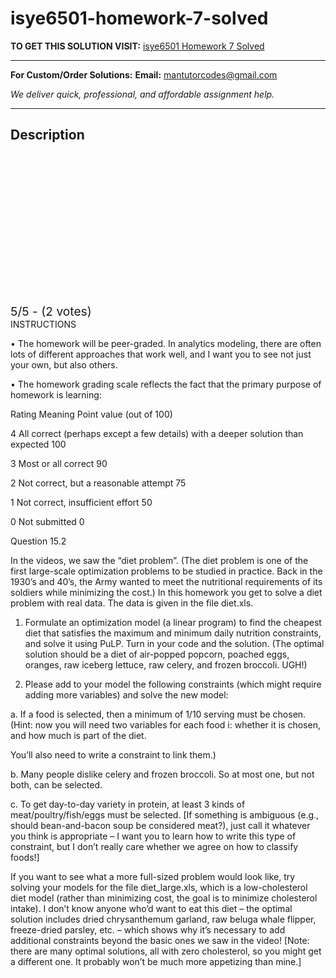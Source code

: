 # isye6501-homework-7-solved
**TO GET THIS SOLUTION VISIT:** [isye6501 Homework 7 Solved](https://mantutor.com/product/isye6501-solved-15/)


---

**For Custom/Order Solutions:** **Email:** mantutorcodes@gmail.com  

*We deliver quick, professional, and affordable assignment help.*

---

<h2>Description</h2>



<div class="kk-star-ratings kksr-auto kksr-align-center kksr-valign-top" data-payload="{&quot;align&quot;:&quot;center&quot;,&quot;id&quot;:&quot;113583&quot;,&quot;slug&quot;:&quot;default&quot;,&quot;valign&quot;:&quot;top&quot;,&quot;ignore&quot;:&quot;&quot;,&quot;reference&quot;:&quot;auto&quot;,&quot;class&quot;:&quot;&quot;,&quot;count&quot;:&quot;2&quot;,&quot;legendonly&quot;:&quot;&quot;,&quot;readonly&quot;:&quot;&quot;,&quot;score&quot;:&quot;5&quot;,&quot;starsonly&quot;:&quot;&quot;,&quot;best&quot;:&quot;5&quot;,&quot;gap&quot;:&quot;4&quot;,&quot;greet&quot;:&quot;Rate this product&quot;,&quot;legend&quot;:&quot;5\/5 - (2 votes)&quot;,&quot;size&quot;:&quot;24&quot;,&quot;title&quot;:&quot;isye6501 Homework 7  Solved&quot;,&quot;width&quot;:&quot;138&quot;,&quot;_legend&quot;:&quot;{score}\/{best} - ({count} {votes})&quot;,&quot;font_factor&quot;:&quot;1.25&quot;}">

<div class="kksr-stars">

<div class="kksr-stars-inactive">
            <div class="kksr-star" data-star="1" style="padding-right: 4px">


<div class="kksr-icon" style="width: 24px; height: 24px;"></div>
        </div>
            <div class="kksr-star" data-star="2" style="padding-right: 4px">


<div class="kksr-icon" style="width: 24px; height: 24px;"></div>
        </div>
            <div class="kksr-star" data-star="3" style="padding-right: 4px">


<div class="kksr-icon" style="width: 24px; height: 24px;"></div>
        </div>
            <div class="kksr-star" data-star="4" style="padding-right: 4px">


<div class="kksr-icon" style="width: 24px; height: 24px;"></div>
        </div>
            <div class="kksr-star" data-star="5" style="padding-right: 4px">


<div class="kksr-icon" style="width: 24px; height: 24px;"></div>
        </div>
    </div>

<div class="kksr-stars-active" style="width: 138px;">
            <div class="kksr-star" style="padding-right: 4px">


<div class="kksr-icon" style="width: 24px; height: 24px;"></div>
        </div>
            <div class="kksr-star" style="padding-right: 4px">


<div class="kksr-icon" style="width: 24px; height: 24px;"></div>
        </div>
            <div class="kksr-star" style="padding-right: 4px">


<div class="kksr-icon" style="width: 24px; height: 24px;"></div>
        </div>
            <div class="kksr-star" style="padding-right: 4px">


<div class="kksr-icon" style="width: 24px; height: 24px;"></div>
        </div>
            <div class="kksr-star" style="padding-right: 4px">


<div class="kksr-icon" style="width: 24px; height: 24px;"></div>
        </div>
    </div>
</div>


<div class="kksr-legend" style="font-size: 19.2px;">
            5/5 - (2 votes)    </div>
    </div>
INSTRUCTIONS

• The homework will be peer-graded. In analytics modeling, there are often lots of different approaches that work well, and I want you to see not just your own, but also others.

• The homework grading scale reflects the fact that the primary purpose of homework is learning:

Rating Meaning Point value (out of 100)

4 All correct (perhaps except a few details) with a deeper solution than expected 100

3 Most or all correct 90

2 Not correct, but a reasonable attempt 75

1 Not correct, insufficient effort 50

0 Not submitted 0

Question 15.2

In the videos, we saw the “diet problem”. (The diet problem is one of the first large-scale optimization problems to be studied in practice. Back in the 1930’s and 40’s, the Army wanted to meet the nutritional requirements of its soldiers while minimizing the cost.) In this homework you get to solve a diet problem with real data. The data is given in the file diet.xls.

1. Formulate an optimization model (a linear program) to find the cheapest diet that satisfies the maximum and minimum daily nutrition constraints, and solve it using PuLP. Turn in your code and the solution. (The optimal solution should be a diet of air-popped popcorn, poached eggs, oranges, raw iceberg lettuce, raw celery, and frozen broccoli. UGH!)

2. Please add to your model the following constraints (which might require adding more variables) and solve the new model:

a. If a food is selected, then a minimum of 1/10 serving must be chosen. (Hint: now you will need two variables for each food i: whether it is chosen, and how much is part of the diet.

You’ll also need to write a constraint to link them.)

b. Many people dislike celery and frozen broccoli. So at most one, but not both, can be selected.

c. To get day-to-day variety in protein, at least 3 kinds of meat/poultry/fish/eggs must be selected. [If something is ambiguous (e.g., should bean-and-bacon soup be considered meat?), just call it whatever you think is appropriate – I want you to learn how to write this type of constraint, but I don’t really care whether we agree on how to classify foods!]

If you want to see what a more full-sized problem would look like, try solving your models for the file diet_large.xls, which is a low-cholesterol diet model (rather than minimizing cost, the goal is to minimize cholesterol intake). I don’t know anyone who’d want to eat this diet – the optimal solution includes dried chrysanthemum garland, raw beluga whale flipper, freeze-dried parsley, etc. – which shows why it’s necessary to add additional constraints beyond the basic ones we saw in the video! [Note: there are many optimal solutions, all with zero cholesterol, so you might get a different one. It probably won’t be much more appetizing than mine.]
